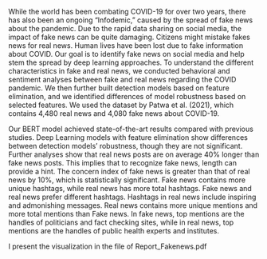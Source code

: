 While the world has been combating COVID-19 for over two years, there has also been an ongoing “Infodemic,” caused by the spread of fake news about the pandemic. Due to the rapid data sharing on social media, the impact of fake news can be quite damaging. Citizens might mistake fakes news for real news. Human lives have been lost due to fake information about COVID. Our goal is to identify fake news on social media and help stem the spread by deep learning approaches. To understand the different characteristics in fake and real news, we conducted behavioral and sentiment analyses between fake and real news regarding the COVID pandemic. We then further built detection models based on feature elimination, and we identified differences of model robustness based on selected features. We used the dataset by Patwa et al. (2021), which contains 4,480 real news and 4,080 fake news about COVID-19.

Our BERT model achieved state-of-the-art results compared with previous studies. Deep Learning models with feature elimination show differences between detection models’ robustness, though they are not significant. Further analyses show that real news posts are on average 40% longer than fake news posts. This implies that to recognize fake news, length can provide a hint. The concern index of fake news is greater than that of real news by 10%, which is statistically significant. Fake news contains more unique hashtags, while real news has more total hashtags. Fake news and real news prefer different hashtags. Hashtags in real news include inspiring and admonishing messages. Real news contains more unique mentions and more total mentions than Fake news. In fake news, top mentions are the handles of politicians and fact checking sites, while in real news, top mentions are the handles of public health experts and institutes.

I present the visualization in the file of Report_Fakenews.pdf

